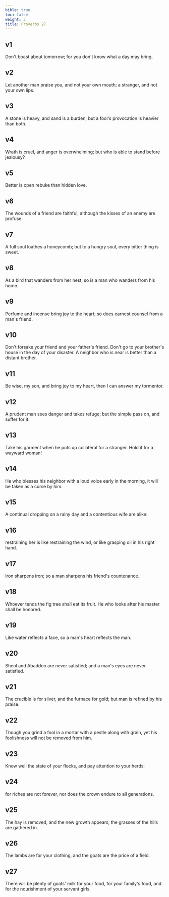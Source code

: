 ```yaml
---
bible: true
toc: false
weight: 3
title: Proverbs 27
---
```




## v1 
Don't boast about tomorrow; for you don't know what a day may bring. 

## v2 
Let another man praise you, and not your own mouth; a stranger, and not your own lips. 

## v3 
A stone is heavy, and sand is a burden; but a fool's provocation is heavier than both. 

## v4 
Wrath is cruel, and anger is overwhelming; but who is able to stand before jealousy? 

## v5 
Better is open rebuke than hidden love. 

## v6 
The wounds of a friend are faithful, although the kisses of an enemy are profuse. 

## v7 
A full soul loathes a honeycomb; but to a hungry soul, every bitter thing is sweet. 

## v8 
As a bird that wanders from her nest, so is a man who wanders from his home. 

## v9 
Perfume and incense bring joy to the heart; so does earnest counsel from a man's friend. 

## v10 
Don't forsake your friend and your father's friend. Don't go to your brother's house in the day of your disaster. A neighbor who is near is better than a distant brother. 

## v11 
Be wise, my son, and bring joy to my heart, then I can answer my tormentor. 

## v12 
A prudent man sees danger and takes refuge; but the simple pass on, and suffer for it. 

## v13 
Take his garment when he puts up collateral for a stranger. Hold it for a wayward woman! 

## v14 
He who blesses his neighbor with a loud voice early in the morning, it will be taken as a curse by him. 

## v15 
A continual dropping on a rainy day and a contentious wife are alike: 

## v16 
restraining her is like restraining the wind, or like grasping oil in his right hand. 

## v17 
Iron sharpens iron; so a man sharpens his friend's countenance. 

## v18 
Whoever tends the fig tree shall eat its fruit. He who looks after his master shall be honored. 

## v19 
Like water reflects a face, so a man's heart reflects the man. 

## v20 
Sheol and Abaddon are never satisfied; and a man's eyes are never satisfied. 

## v21 
The crucible is for silver, and the furnace for gold; but man is refined by his praise. 

## v22 
Though you grind a fool in a mortar with a pestle along with grain, yet his foolishness will not be removed from him. 

## v23 
Know well the state of your flocks, and pay attention to your herds: 

## v24 
for riches are not forever, nor does the crown endure to all generations. 

## v25 
The hay is removed, and the new growth appears, the grasses of the hills are gathered in. 

## v26 
The lambs are for your clothing, and the goats are the price of a field. 

## v27 
There will be plenty of goats' milk for your food, for your family's food, and for the nourishment of your servant girls.
